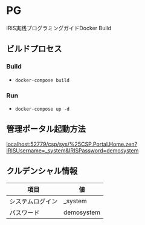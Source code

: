 # PG

IRIS実践プログラミングガイドDocker Build


## ビルドプロセス

### Build
* `docker-compose build`
### Run
* `docker-compose up -d`

## 管理ポータル起動方法

[localhost:52779/csp/sys/%25CSP.Portal.Home.zen?IRISUsername=_system&IRISPassword=demosystem](http://localhost:52779/csp/sys/%25CSP.Portal.Home.zen?IRISUsername=_system&IRISPassword=demosystem)

## クルデンシャル情報

|項目           |値         |
|--------------|-----------|
|システムログイン |_system    |
|パスワード　	 |demosystem  |